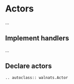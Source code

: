# Actors

...

## Implement handlers

...

## Declare actors

```{eval-rst}
.. autoclass:: walnats.Actor
```
